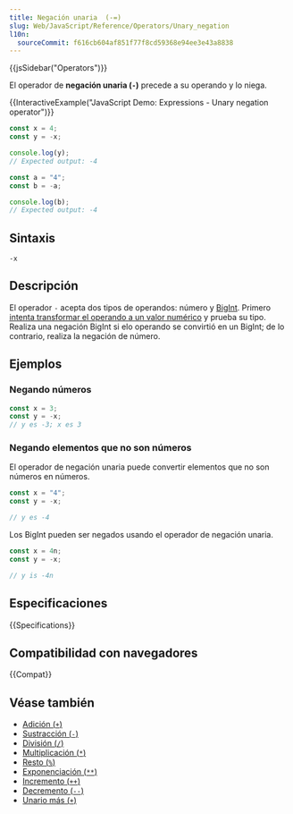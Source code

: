 ```yaml
---
title: Negación unaria  (-=)
slug: Web/JavaScript/Reference/Operators/Unary_negation
l10n:
  sourceCommit: f616cb604af851f77f8cd59368e94ee3e43a8838
---
```


{{jsSidebar("Operators")}}

El operador de **negación unaria (`-`)** precede a su operando y lo niega.

{{InteractiveExample("JavaScript Demo: Expressions - Unary negation operator")}}

```js interactive-example
const x = 4;
const y = -x;

console.log(y);
// Expected output: -4

const a = "4";
const b = -a;

console.log(b);
// Expected output: -4
```

## Sintaxis

```js-nolint
-x
```

## Descripción

El operador `-` acepta dos tipos de operandos: número y [BigInt](/es/docs/Web/JavaScript/Reference/Global_Objects/BigInt). Primero [intenta transformar el operando a un valor numérico](/es/docs/Web/JavaScript/Guide/Data_structures#numeric_coercion) y prueba su tipo. Realiza una negación BigInt si elo operando se convirtió en un BigInt; de lo contrario, realiza la negación de número.

## Ejemplos

### Negando números

```js
const x = 3;
const y = -x;
// y es -3; x es 3
```

### Negando elementos que no son números

El operador de negación unaria puede convertir elementos que no son números en números.

```js
const x = "4";
const y = -x;

// y es -4
```

Los BigInt pueden ser negados usando el operador de negación unaria.

```js
const x = 4n;
const y = -x;

// y is -4n
```

## Especificaciones

{{Specifications}}

## Compatibilidad con navegadores

{{Compat}}

## Véase también

- [Adición (`+`)](/es/docs/Web/JavaScript/Reference/Operators/Addition)
- [Sustracción (`-`)](/es/docs/Web/JavaScript/Reference/Operators/Subtraction)
- [División (`/`)](/es/docs/Web/JavaScript/Reference/Operators/Division)
- [Multiplicación (`*`)](/es/docs/Web/JavaScript/Reference/Operators/Multiplication)
- [Resto (`%`)](/es/docs/Web/JavaScript/Reference/Operators/Remainder)
- [Exponenciación (`**`)](/es/docs/Web/JavaScript/Reference/Operators/Exponentiation)
- [Incremento (`++`)](/es/docs/Web/JavaScript/Reference/Operators/Increment)
- [Decremento (`--`)](/es/docs/Web/JavaScript/Reference/Operators/Decrement)
- [Unario más (`+`)](/es/docs/Web/JavaScript/Reference/Operators/Unary_plus)
